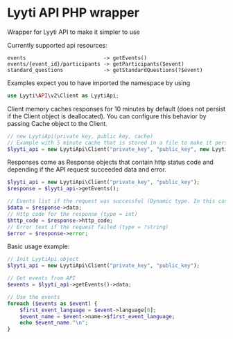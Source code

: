 # Lyyti API PHP wrapper
Wrapper for Lyyti API to make it simpler to use

Currently supported api resources:
```
events                         -> getEvents()
events/{event_id}/participants -> getParticipants($event)
standard_questions             -> getStandardQuestions(?$event)
```

Examples expect you to have imported the namespace by using
```php
use Lyyti\API\v2\Client as LyytiApi;
```

Client memory caches responses for 10 minutes by default (does not persist if the Client object is deallocated).
You can configure this behavior by passing Cache object to the Client.
```php
// new LyytiApi(private key, public key, cache)
// Example with 5 minute cache that is stored in a file to make it persistent
$lyyti_api = new LyytiApi\Client("private_key", "public_key", new LyytiApi\Cache(1, "cachefile.json"));
```

Responses come as Response objects that contain http status code and depending if the API request succeeded data and error.
```php
$lyyti_api = new LyytiApi\Client("private_key", "public_key");
$response = $lyyti_api->getEvents();

// Events list if the request was successful (Dynamic type. In this case type = ?array)
$data = $response->data;
// Http code for the response (type = int)
$http_code = $response->http_code;
// Error text if the request failed (type = ?string)
$error = $response->error;
```

Basic usage example:

```php
// Init LyytiApi object
$lyyti_api = new LyytiApi\Client("private_key", "public_key");

// Get events from API
$events = $lyyti_api->getEvents()->data;

// Use the events
foreach ($events as $event) {
    $first_event_language = $event->language[0];
    $event_name = $event->name->$first_event_language;
    echo $event_name."\n";
}
```
